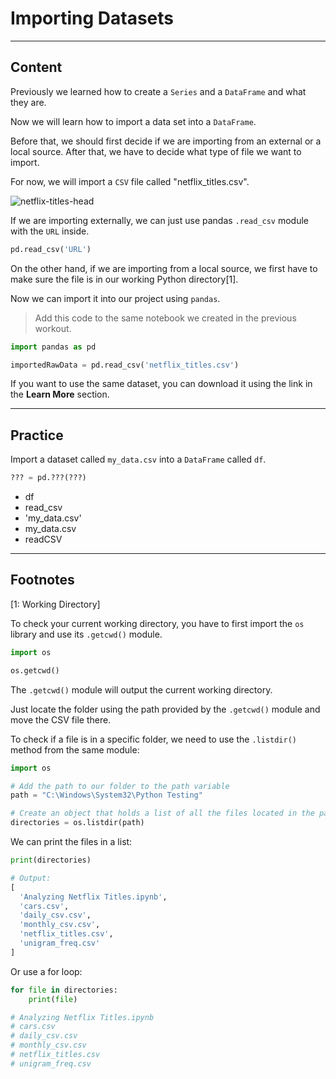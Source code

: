 ﻿---
author: Stefan-Stojanovic
type: normal
category: how to
links:
  - >-
    [Netflix Dataset](https://www.kaggle.com/shivamb/netflix-shows/version/3){website}
    
---

# Importing Datasets

---
## Content

Previously we learned how to create a `Series` and a `DataFrame` and what they are.

Now we will learn how to import a data set into a `DataFrame`.

Before that, we should first decide if we are importing from an external or a local source. After that, we have to decide what type of file we want to import.

For now, we will import a `CSV` file called "netflix_titles.csv". 

![netflix-titles-head](https://img.enkipro.com/c9637b9513606236454371c7c6d749dd.png)

If we are importing externally, we can just use pandas `.read_csv` module with the `URL`  inside.

```py
pd.read_csv('URL')
```

On the other hand, if we are importing from a local source, we first have to make sure the file is in our working Python directory[1].

Now we can import it into our project using `pandas`.

> Add this code to the same notebook we created in the previous workout.

```py
import pandas as pd

importedRawData = pd.read_csv('netflix_titles.csv')
```

If you want to use the same dataset, you can download it using the link in the **Learn More** section.


---
## Practice

Import a dataset called `my_data.csv` into a `DataFrame` called `df`.

```py
??? = pd.???(???)
```

- df
- read_csv
- 'my_data.csv'
- my_data.csv
- readCSV

---

## Footnotes

[1: Working Directory]

To check your current working directory, you have to first import the `os` library and use its `.getcwd()` module.

```py
import os

os.getcwd()
```

The `.getcwd()` module will output the current working directory.

Just locate the folder using the path provided by the `.getcwd()` module and move the CSV file there.

To check if a file is in a specific folder, we need to use the `.listdir()` method from the same module:

```python
import os

# Add the path to our folder to the path variable
path = "C:\Windows\System32\Python Testing"

# Create an object that holds a list of all the files located in the path
directories = os.listdir(path)
```

We can print the files in a list:
```python
print(directories)

# Output:
[
  'Analyzing Netflix Titles.ipynb', 
  'cars.csv', 
  'daily_csv.csv', 
  'monthly_csv.csv', 
  'netflix_titles.csv', 
  'unigram_freq.csv'
]
```

Or use a for loop:

```python
for file in directories:
    print(file)

# Analyzing Netflix Titles.ipynb
# cars.csv
# daily_csv.csv
# monthly_csv.csv
# netflix_titles.csv
# unigram_freq.csv
```